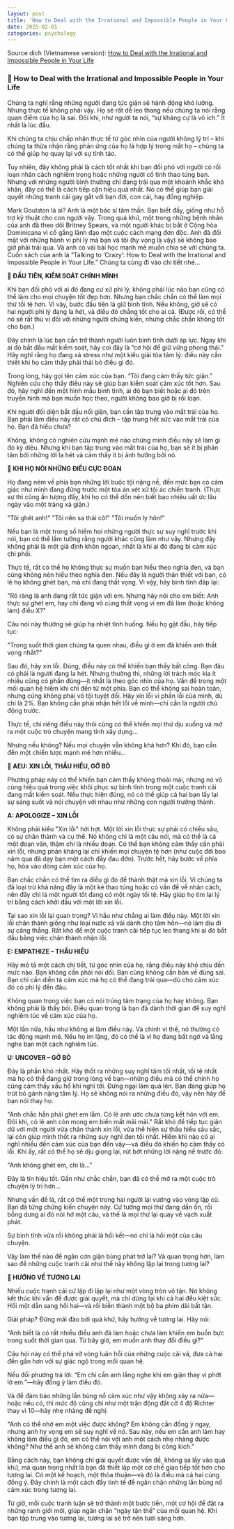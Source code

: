 ```yaml
---
layout: post
title: 'How to Deal with the Irrational and Impossible People in Your Life'
date: 2025-02-01
categories: psychology
---
```


Source dịch (Vietnamese version): [How to Deal with the Irrational and Impossible People in Your Life](https://www.facebook.com/share/p/15eNJkAYFs/)

### 🌷 How to Deal with the Irrational and Impossible People in Your Life

Chúng ta nghĩ rằng những người đang tức giận sẽ hành động khó lường. Nhưng thực tế không phải vậy. Họ sẽ rất dễ leo thang nếu chúng ta nói rằng quan điểm của họ là sai. Đôi khi, như người ta nói, “sự kháng cự là vô ích.” Ít nhất là lúc đầu.

Khi chúng ta chịu chấp nhận thực tế từ góc nhìn của người không lý trí – khi chúng ta thừa nhận rằng phản ứng của họ là hợp lý trong mắt họ – chúng ta có thể giúp họ quay lại với sự tỉnh táo.

Tuy nhiên, đây không phải là cách tốt nhất khi bạn đối phó với người có rối loạn nhân cách nghiêm trọng hoặc những người cố tình thao túng bạn. Nhưng với những người bình thường chỉ đang trải qua một khoảnh khắc khó khăn, đây có thể là cách tiếp cận hiệu quả nhất. Nó có thể giúp bạn giải quyết những tranh cãi gay gắt với bạn đời, con cái, hay đồng nghiệp.

Mark Goulston là ai? Anh là một bác sĩ tâm thần. Bạn biết đấy, giống như hỗ trợ kỹ thuật cho con người vậy. Trong quá khứ, một trong những bệnh nhân của anh đã theo dõi Britney Spears, và một người khác bị bắt ở Cộng hòa Dominicana vì cố gắng lãnh đạo một cuộc cách mạng đơn độc. Anh đã đối mặt với những hành vi phi lý mà bạn và tôi (hy vọng là vậy) sẽ không bao giờ phải trải qua. Và anh có vài bài học mạnh mẽ muốn chia sẻ với chúng ta. Cuốn sách của anh là “Talking to ‘Crazy’: How to Deal with the Irrational and Impossible People in Your Life.”
Chúng ta cùng đi vào chi tiết nhé…

**🌷 ĐẦU TIÊN, KIỂM SOÁT CHÍNH MÌNH**

Khi bạn đối phó với ai đó đang cư xử phi lý, không phải lúc nào bạn cũng có thể làm cho mọi chuyện tốt đẹp hơn. Nhưng bạn chắc chắn có thể làm mọi thứ tồi tệ hơn. Vì vậy, bước đầu tiên là giữ bình tĩnh. Nếu không, giờ sẽ có hai người phi lý đang la hét, và điều đó chẳng tốt cho ai cả. (Được rồi, có thể nó sẽ rất thú vị đối với những người chứng kiến, nhưng chắc chắn không tốt cho bạn.)

Đây chính là lúc bạn cần trở thành người luôn bình tĩnh dưới áp lực. Ngay khi ai đó bắt đầu mất kiểm soát, hãy coi đây là “cơ hội để giữ vững phong thái.” Hãy nghĩ rằng họ đang xả stress như một kiểu giải tỏa tâm lý: điều này cần thiết khi họ cảm thấy phải thải bỏ điều gì đó.

Trong lòng, hãy gọi tên cảm xúc của bạn. “Tôi đang cảm thấy tức giận.” Nghiên cứu cho thấy điều này sẽ giúp bạn kiểm soát cảm xúc tốt hơn. Sau đó, hãy nghĩ đến một hình mẫu bình tĩnh, ai đó bạn biết hoặc ai đó trên truyền hình mà bạn muốn học theo, người không bao giờ bị rối loạn.

Khi người đối diện bắt đầu nổi giận, bạn cần tập trung vào mắt trái của họ. Bạn phải làm điều này rất có chủ đích – tập trung hết sức vào mắt trái của họ. Bạn đã hiểu chưa?

Không, không có nghiên cứu mạnh mẽ nào chứng minh điều này sẽ làm gì đó kỳ diệu. Nhưng khi bạn tập trung vào mắt trái của họ, bạn sẽ ít bị phân tâm bởi những lời la hét và cảm thấy ít bị ảnh hưởng bởi nó.

**🌷 KHI HỌ NÓI NHỮNG ĐIỀU CỰC ĐOAN**

Họ đang ném về phía bạn những lời buộc tội nặng nề, đến mức bạn có cảm giác như mình đang đứng trước một tòa án xét xử tội ác chiến tranh. (Thực sự thì cũng ấn tượng đấy, khi họ có thể dồn nén biết bao nhiêu uất ức lâu ngày vào một tràng xả giận.)

"Tôi ghét anh!"
"Tôi nên sa thải cô!"
"Tôi muốn ly hôn!"

Nếu bạn là một trong số hiếm hoi những người thực sự suy nghĩ trước khi nói, bạn có thể lầm tưởng rằng người khác cũng làm như vậy. Nhưng đây không phải là một giả định khôn ngoan, nhất là khi ai đó đang bị cảm xúc chi phối.

Thực tế, rất có thể họ không thực sự muốn bạn hiểu theo nghĩa đen, và bạn cũng không nên hiểu theo nghĩa đen. Nếu đây là người thân thiết với bạn, có lẽ họ không ghét bạn, mà chỉ đang thất vọng. Vì vậy, hãy bình tĩnh đáp lại:

"Rõ ràng là anh đang rất tức giận với em. Nhưng hãy nói cho em biết: Anh thực sự ghét em, hay chỉ đang vô cùng thất vọng vì em đã làm (hoặc không làm) điều X?"

Câu nói này thường sẽ giúp hạ nhiệt tình huống. Nếu họ gật đầu, hãy tiếp tục:

"Trong suốt thời gian chúng ta quen nhau, điều gì ở em đã khiến anh thất vọng nhất?"

Sau đó, hãy xin lỗi. Đúng, điều này có thể khiến bạn thấy bất công. Bạn đâu có phải là người đang la hét. Nhưng thường thì, những lời trách móc kia ít nhiều cũng có phần đúng—ít nhất là theo góc nhìn của họ. Vấn đề trong một mối quan hệ hiếm khi chỉ đến từ một phía. Bạn có thể không sai hoàn toàn, nhưng cũng không phải vô tội tuyệt đối. Hãy xin lỗi vì phần lỗi của mình, dù chỉ là 2%. Bạn không cần phải nhận hết lỗi về mình—chỉ cần là người chủ động trước.

Thực tế, chỉ riêng điều này thôi cũng có thể khiến mọi thứ dịu xuống và mở ra một cuộc trò chuyện mang tính xây dựng…

Nhưng nếu không? Nếu mọi chuyện vẫn không khá hơn? Khi đó, bạn cần đến một chiến lược mạnh mẽ hơn nhiều…

**🌷 AEU: XIN LỖI, THẤU HIỂU, GỠ BỎ**

Phương pháp này có thể khiến bạn cảm thấy không thoải mái, nhưng nó vô cùng hiệu quả trong việc khôi phục sự bình tĩnh trong một cuộc tranh cãi đang mất kiểm soát. Nếu thực hiện đúng, nó có thể giúp cả hai bạn lấy lại sự sáng suốt và nói chuyện với nhau như những con người trưởng thành.

**A: APOLOGIZE – XIN LỖI**

Không phải kiểu "Xin lỗi" hời hợt. Một lời xin lỗi thực sự phải có chiều sâu, có sự chân thành và cụ thể. Nó không chỉ là một câu nói, mà có thể là cả một đoạn văn, thậm chí là nhiều đoạn.
Có thể bạn không cảm thấy cần phải xin lỗi, nhưng phản kháng lại chỉ khiến mọi chuyện tệ hơn (như cuộc đời bao năm qua đã dạy bạn một cách đầy đau đớn). Trước hết, hãy bước về phía họ, hòa vào dòng cảm xúc của họ.

Bạn chắc chắn có thể tìm ra điều gì đó để thành thật mà xin lỗi. Vì chúng ta đã loại trừ khả năng đây là một kẻ thao túng hoặc có vấn đề về nhân cách, nên đây chỉ là một người tốt đang có một ngày tồi tệ. Hãy giúp họ tìm lại lý trí bằng cách khởi đầu với một lời xin lỗi.

Tại sao xin lỗi lại quan trọng? Vì hầu như chẳng ai làm điều này. Một lời xin lỗi chân thành giống như loại nước xả vải dành cho tâm hồn—nó làm dịu đi sự căng thẳng. Rất khó để một cuộc tranh cãi tiếp tục leo thang khi ai đó bắt đầu bằng việc chân thành nhận lỗi.

**E: EMPATHIZE – THẤU HIỂU**

Hãy mô tả một cách chi tiết, từ góc nhìn của họ, rằng điều này khó chịu đến mức nào. Bạn không cần phải nói dối. Bạn cũng không cần bàn về đúng sai. Bạn chỉ cần diễn tả cảm xúc mà họ có thể đang trải qua—dù cho cảm xúc đó có phi lý đến đâu.

Không quan trọng việc bạn có nói trúng tâm trạng của họ hay không. Bạn không phải là thầy bói. Điều quan trọng là bạn đã dành thời gian để suy nghĩ nghiêm túc về cảm xúc của họ.

Một lần nữa, hầu như không ai làm điều này. Và chính vì thế, nó thường có tác động mạnh mẽ. Nếu họ im lặng, đó có thể là vì họ đang bất ngờ và lắng nghe bạn một cách nghiêm túc.

**U: UNCOVER – GỠ BỎ**

Đây là phần khó nhất. Hãy thốt ra những suy nghĩ tăm tối nhất, tồi tệ nhất mà họ có thể đang giữ trong lòng về bạn—những điều mà có thể chính họ cũng cảm thấy xấu hổ khi nghĩ tới. Đừng ngại làm quá lên. Bạn đang giúp họ trút bỏ gánh nặng tâm lý. Họ sẽ không nói ra những điều đó, vậy nên hãy để bạn nói thay họ.

"Anh chắc hẳn phải ghét em lắm. Có lẽ anh ước chưa từng kết hôn với em. Đôi khi, có lẽ anh còn mong em biến mất mãi mãi."
Rất khó để tiếp tục giận dữ với một người vừa chân thành xin lỗi, vừa thể hiện sự thấu hiểu sâu sắc, lại còn giúp mình thốt ra những suy nghĩ đen tối nhất. Hiếm khi nào có ai nghĩ nhiều đến cảm xúc của bạn đến vậy—và điều đó khiến họ cảm thấy có lỗi.
Khi ấy, rất có thể họ sẽ dịu giọng lại, rút bớt những lời nặng nề trước đó:

"Anh không ghét em, chỉ là…"

Đây là tín hiệu tốt. Gần như chắc chắn, bạn đã có thể mở ra một cuộc trò chuyện lý trí hơn…

Nhưng vấn đề là, rất có thể một trong hai người lại vướng vào vòng lặp cũ. Bạn đã từng chứng kiến chuyện này. Cứ tưởng mọi thứ đang dần ổn, rồi bỗng dưng ai đó nói hớ một câu, và thế là mọi thứ lại quay về vạch xuất phát.

Sự bình tĩnh vừa rồi không phải là hồi kết—nó chỉ là hồi một của câu chuyện.

Vậy làm thế nào để ngăn cơn giận bùng phát trở lại? Và quan trọng hơn, làm sao để những cuộc tranh cãi như thế này không lặp lại trong tương lai?

**🌷 HƯỚNG VỀ TƯƠNG LAI**

Nhiều cuộc tranh cãi cứ lặp đi lặp lại như một vòng tròn vô tận. Nó không kết thúc khi vấn đề được giải quyết, mà chỉ dừng lại khi cả hai đều kiệt sức. Hồi một dẫn sang hồi hai—và rồi biến thành một bộ ba phim dài bất tận.

Giải pháp? Đừng mãi đào bới quá khứ, hãy hướng về tương lai. Hãy nói:

"Anh biết là có rất nhiều điều anh đã làm hoặc chưa làm khiến em buồn bực trong suốt thời gian qua. Từ bây giờ, em muốn anh thay đổi điều gì?"

Câu hỏi này có thể phá vỡ vòng luân hồi của những cuộc cãi vã, đưa cả hai đến gần hơn với sự giác ngộ trong mối quan hệ.

Nếu đối phương trả lời: “Em chỉ cần anh lắng nghe khi em giận thay vì phớt lờ em.”—hãy đồng ý làm điều đó.

Và để đảm bảo những lần bùng nổ cảm xúc như vậy không xảy ra nữa—hoặc nếu có, thì mức độ cũng chỉ như một trận động đất cỡ 4 độ Richter thay vì 10—hãy nhẹ nhàng đề nghị:

"Anh có thể nhờ em một việc được không? Em không cần đồng ý ngay, nhưng anh hy vọng em sẽ suy nghĩ về nó. Sau này, nếu em cần anh làm hay không làm điều gì đó, em có thể nói với anh một cách nhẹ nhàng được không? Như thế anh sẽ không cảm thấy mình đang bị công kích."

Bằng cách này, bạn không chỉ giải quyết được vấn đề, không sa lầy vào quá khứ, mà quan trọng nhất là bạn đã thiết lập một cơ chế giao tiếp tốt hơn cho tương lai. Có một kế hoạch, một thỏa thuận—và đó là điều mà cả hai cùng đồng ý. Đây chính là một cách đầy tinh tế để ngăn chặn những lần bùng nổ cảm xúc trong tương lai.

Từ giờ, mỗi cuộc tranh luận sẽ trở thành một bước tiến, một cơ hội để đặt ra những ranh giới mới, giúp ngăn chặn “ngày tận thế” của mối quan hệ. Khi bạn tập trung vào tương lai, tương lai sẽ trở nên tươi sáng hơn.
